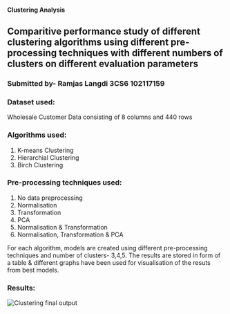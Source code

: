 #### Clustering Analysis

## Comparitive performance study of different clustering algorithms using different pre-processing techniques with different numbers of clusters on different evaluation parameters
### Submitted by- Ramjas Langdi 3CS6 102117159   

### Dataset used:  
Wholesale Customer Data consisting of 8 columns and 440 rows 

### Algorithms used:  
1. K-means Clustering  
2. Hierarchial Clustering  
3. Birch Clustering
  
### Pre-processing techniques used:  
1. No data preprocessing
2. Normalisation
3. Transformation
4. PCA
5. Normalisation & Transformation
6. Normalisation, Transformation & PCA  

For each algorithm, models are created using different pre-processing techniques and number of clusters- 3,4,5. The results are stored in form of a table & different graphs have been used for visualisation of the resuts from best models. 
  

### Results:

![Clustering final output](https://github.com/Ramjas-Langdi/Clustering_102117159/assets/99790640/80eea696-aa9c-498f-bf5e-a7c8d860b9cd)


